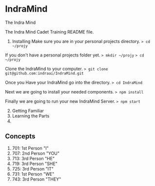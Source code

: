 # IndraMind
The Indra Mind

The Indra Mind Cadet Training README file.

1. Installing
Make sure you are in your personal projects directory.
`> cd ~/projy`

If you don't have a personal projects folder yet.
`> mkdir ~/projy`
`> cd ~/projy`

Clone the IndraMind to your computer.
`> git clone git@github.com:indraai/IndraMind.git`

Once you Have your IndraMind go into the directory.
`> cd IndraMind`

Next we are going to install your needed components.
`> npm install`

Finally we are going to run your new IndraMind Server.
`> npm start`

2. Getting Familiar
3. Learning the Parts
4.

## Concepts
1. 701: 1st Person "I"
2. 707: 2nd Person "YOU"
3. 713: 3rd Person "HE"
4. 719: 3rd Person "SHE"
5. 725: 3rd Person "IT"
6. 731: 1st Person "WE"
7. 743: 3rd Person "THEY"
